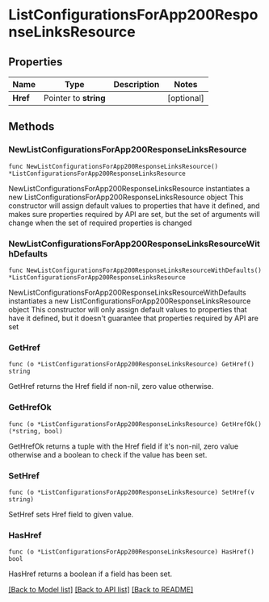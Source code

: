 # ListConfigurationsForApp200ResponseLinksResource

## Properties

Name | Type | Description | Notes
------------ | ------------- | ------------- | -------------
**Href** | Pointer to **string** |  | [optional] 

## Methods

### NewListConfigurationsForApp200ResponseLinksResource

`func NewListConfigurationsForApp200ResponseLinksResource() *ListConfigurationsForApp200ResponseLinksResource`

NewListConfigurationsForApp200ResponseLinksResource instantiates a new ListConfigurationsForApp200ResponseLinksResource object
This constructor will assign default values to properties that have it defined,
and makes sure properties required by API are set, but the set of arguments
will change when the set of required properties is changed

### NewListConfigurationsForApp200ResponseLinksResourceWithDefaults

`func NewListConfigurationsForApp200ResponseLinksResourceWithDefaults() *ListConfigurationsForApp200ResponseLinksResource`

NewListConfigurationsForApp200ResponseLinksResourceWithDefaults instantiates a new ListConfigurationsForApp200ResponseLinksResource object
This constructor will only assign default values to properties that have it defined,
but it doesn't guarantee that properties required by API are set

### GetHref

`func (o *ListConfigurationsForApp200ResponseLinksResource) GetHref() string`

GetHref returns the Href field if non-nil, zero value otherwise.

### GetHrefOk

`func (o *ListConfigurationsForApp200ResponseLinksResource) GetHrefOk() (*string, bool)`

GetHrefOk returns a tuple with the Href field if it's non-nil, zero value otherwise
and a boolean to check if the value has been set.

### SetHref

`func (o *ListConfigurationsForApp200ResponseLinksResource) SetHref(v string)`

SetHref sets Href field to given value.

### HasHref

`func (o *ListConfigurationsForApp200ResponseLinksResource) HasHref() bool`

HasHref returns a boolean if a field has been set.


[[Back to Model list]](../README.md#documentation-for-models) [[Back to API list]](../README.md#documentation-for-api-endpoints) [[Back to README]](../README.md)


